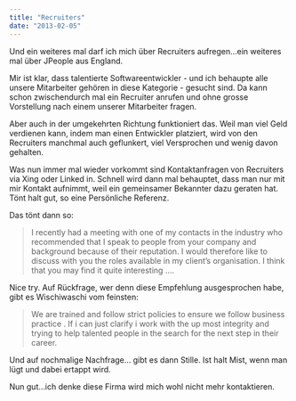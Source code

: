 ```yaml
---
title: "Recruiters"
date: "2013-02-05"
---
```


Und ein weiteres mal darf ich mich über Recruiters aufregen…ein weiteres mal über JPeople aus England.

Mir ist klar, dass talentierte Softwareentwickler - und ich behaupte alle unsere Mitarbeiter gehören in diese Kategorie - gesucht sind. Da kann schon zwischendurch mal ein Recruiter anrufen und ohne grosse Vorstellung nach einem unserer Mitarbeiter fragen.

Aber auch in der umgekehrten Richtung funktioniert das. Weil man viel Geld verdienen kann, indem man einen Entwickler platziert, wird von den Recruiters manchmal auch geflunkert, viel Versprochen und wenig davon gehalten.

Was nun immer mal wieder vorkommt sind Kontaktanfragen von Recruiters via Xing oder Linked in. Schnell wird dann mal behauptet, dass man nur mit mir Kontakt aufnimmt, weil ein gemeinsamer Bekannter dazu geraten hat. Tönt halt gut, so eine Persönliche Referenz.

Das tönt dann so:

> I recently had a meeting with one of my contacts in the industry who recommended that I speak to people from your company and background because of their reputation. I would therefore like to discuss with you the roles available in my client’s organisation. I think that you may find it quite interesting ….

Nice try. Auf Rückfrage, wer denn diese Empfehlung ausgesprochen habe, gibt es Wischiwaschi vom feinsten:

> We are trained and follow strict policies to ensure we follow business practice . If i can just clarify i work with the up most integrity and trying to help talented people in the search for the next step in their career.

Und auf nochmalige Nachfrage… gibt es dann Stille. Ist halt Mist, wenn man lügt und dabei ertappt wird.

Nun gut…ich denke diese Firma wird mich wohl nicht mehr kontaktieren.

